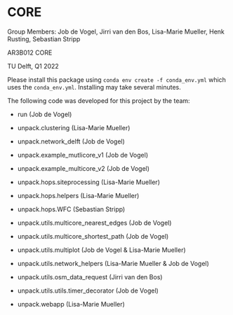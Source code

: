 # CORE

Group Members: Job de Vogel, Jirri van den Bos, Lisa-Marie Mueller, Henk Rusting, Sebastian Stripp

AR3B012 CORE

TU Delft, Q1 2022

Please install this package using `conda env create -f conda_env.yml` which uses the `conda_env.yml`.
Installing may take several minutes.


The following code was developed for this project by the team:
    
- run (Job de Vogel)


- unpack.clustering (Lisa-Marie Mueller)
- unpack.network_delft (Job de Vogel)
- unpack.example_mutlicore_v1 (Job de Vogel)
- unpack.example_multicore_v2 (Job de Vogel)


- unpack.hops.siteprocessing (Lisa-Marie Mueller)
- unpack.hops.helpers (Lisa-Marie Mueller)
- unpack.hops.WFC (Sebastian Stripp)


- unpack.utils.multicore_nearest_edges (Job de Vogel)
- unpack.utils.multicore_shortest_path (Job de Vogel)
- unpack.utils.multiplot (Job de Vogel & Lisa-Marie Mueller)
- unpack.utils.network_helpers (Lisa-Marie Mueller & Job de Vogel)
- unpack.utils.osm_data_request (Jirri van den Bos)


- unpack.utils.utils.timer_decorator (Job de Vogel)


- unpack.webapp (Lisa-Marie Mueller)